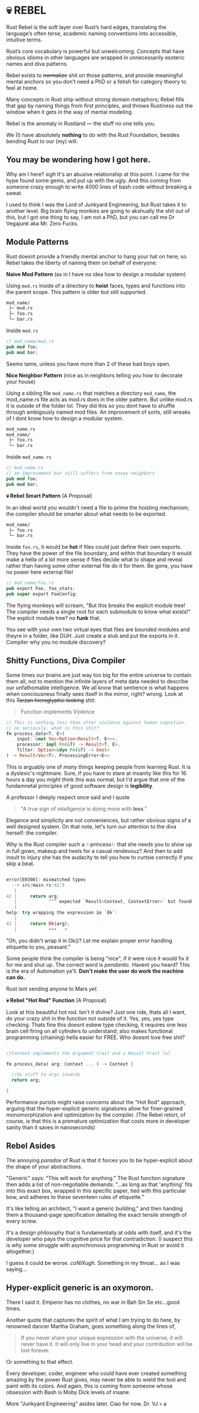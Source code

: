 # 💀  REBEL

Rust Rebel is the soft layer over Rust’s hard edges, translating the language’s often terse, academic naming conventions into accessible, intuitive terms.

Rust’s core vocabulary is powerful but unwelcoming. Concepts that have obvious idioms in other languages are wrapped in unnecessarily esoteric names and diva patterns.

Rebel exists to ~~normalize~~ shit on those patterns, and provide meaningful mental anchors so you don’t need a PhD or a fetish for category theory to feel at home.


Many concepts in Rust ship without strong domain metaphors; Rebel fills that gap by naming things from first principles, and throws Rustiness out the window when it gets in the way of mental modeling.

Rebel is the anomaly in Rustland — the stuff no one tells you.

We (I) have absolutely **nothing** to do with the Rust Foundation, besides bending Rust to our (my) will.


## You may be wondering how I got here.


Why am I here? *sigh* It's an abusive relationship at this point. I came for the hype found some gems, and put up with the ugly. And this coming from someone crazy enough to write 4000 lines of bash code without breaking a sweat.

I used to think I was the Lord of Junkyard Engineering, but Rust takes it to another level. Big brain flying monkies are going to akshually the shit out of this, but I got one thing to say, I am not a PhD, but you can call me Dr Vega*junk* aka Mr. Zero Fucks.


## Module Patterns

Rust doesnt provide a friendly mental anchor to hang your hat on here; so Rebel takes the liberty of naming them on behalf of everyone:

**Naive Mod Pattern** (as in I have no idea how to design a modular system)

Using `mod.rs` inside of a directory to  **hoist** faces, types and functions into the parent scope. This pattern is older but still supported.

```bash
mod_name/
 ├─ mod.rs
 ├─ foo.rs
 └─ bar.rs
```
Inside `mod.rs`

```rust
// mod_name/mod.rs
pub mod foo;
pub mod bar;
```

Seems tame, unless you have more than 2 of these bad boys open.

**Nice Neighbor Pattern** (nice as in neighbors telling you how to decorate your house)

Using a sibling file `mod_name.rs` that matches a directory `mod_name`, the mod_name.rs file acts as mod.rs does in the older pattern. But unlike mod.rs it is outside of the folder lol. They did this so you dont have to shuffle through ambigously named mod files. An improvement of sorts, still wreaks of I dont know how to design a modular system.

```bash
mod_name.rs
mod_name/
 ├─ foo.rs
 └─ bar.rs
```
Inside `mod_name.rs`

```rust
// mod_name.rs
// an improvement but still suffers from nosey neighbors
pub mod foo;
pub mod bar;
```

**💀 Rebel Smart Pattern** (A Proposal)

In an ideal world you wouldn't need a file to prime the hoisting mechanism; the compiler should be smarter about what needs to be exported.


```bash
mod_name/
 ├─ foo.rs
 └─ bar.rs
```
Inside `foo.rs`, it would be **hot** if files could just define their own exports. They have the power of the file boundary, and within that boundary it would make a hella of a lot more sense if files  decide what to shape and reveal rather than having some other external file do it for them. Be gone, you have no power here external file!


```rust
// mod_name/foo.rs
pub export Foo, foo_stats;
pub super export FooConfig;

```

The flying monkeys will scream, "But this breaks the explicit module tree! The compiler needs a single root for each submodule to know what exists!" The explicit module tree? no **funk** that. 

You see with your own two virtual eyes that files are bounded modules and theyre in a folder, like DUH. Just create a stub and put the exports in it. Compiler why you no module discovery?


## Shitty Functions, Diva Compiler

Some times our brains are just way too big for the entire universe to contain them all, not to mention the infinite layers of meta data needed to describe our unfathomable intelligence. We all know that sentience is what happens when conciousness finally sees itself in the mirror, right? wrong. Look at this ~~Tarzan hieroglyphic looking~~ shit:

> Function implements Violence

```rust
// This is nothing less than utter violence against human cognition. 
// no seriously. what is this shit?
fn process_data<T, E>(
    input: &mut Vec<Option<Result<T, E>>>,
    processor: impl Fn(&T) -> Result<T, E>,
    filter: Option<&dyn Fn(&T) -> bool>
) -> Result<Vec<T>, ProcessingError<E>>
```

This is arguably one of *many* things keeping people from learning Rust. It is a dyslexic's nightmare. Sure, if you have to stare at insanity like this for 16 hours a day you *might* think this was normal, but I'd argue that one of the fundamnetal principles of good software design is **legibility**. 

A professor I deeply respect once said and I quote 

> "A true sign of *intelligence* is doing more with **less**." 


Elegance and simplicity are not conveniences, but rather obvious signs of a well designed system. On that note, let's turn our attention to the diva herself: the compiler. 

Why is the Rust compiler such a ✨princess✨ that she needs you to show up in full gown, makeup and heels for a casual rendevouz? And then to add insult to injury she has the audacity to tell you how to curtsie correctly if you skip a beat.


```rust

error[E0308]: mismatched types
  --> src/main.rs:42:5
   |
42 |     return arg;
   |            ^^^ expected `Result<Context, ContextError>` but found `Context`
   |
help: try wrapping the expression in `Ok`:
   |
42 |     return Ok(arg);
   |            +++   +

```
"Oh, you didn't wrap it in Ok()? Let me explain proper error handling etiquette to you, peasant."

Some people think the compiler is being "nice", if it were nice it would fix it for me and shut up. The correct word is *pendantic*. Havent you heard? This is the era of Automation ya'll. **Don't make the user do work the machine can do.**

Rust isnt sending anyone to Mars *yet*.


**💀 Rebel "Hot Rod" Function** (A Proposal)

Look at this beautiful hot rod. Isn't it divine? Just one ride, thats all I want, do your crazy shit in the function not outside of it. Yes, yes, yes type checking. Thats fine this doesnt eskew type checking, it requires one less brain cell firing on all cylinders to understand; also makes functional programming (chaining) hella easier for FREE. Who doesnt love free shit?

```rust

//Context implements the Argument trait and a Result trait lol

fn process_data( arg: Context ... ) -> Context {

  //do stuff to args innards
  return arg;

}

```


Performance purists might raise concerns about the "Hot Rod" approach, arguing that the hyper-explicit generic signatures allow for finer-grained monomorphization and optimization by the compiler. (The Rebel retort, of course, is that this is a premature optimization that costs more in developer sanity than it saves in nanoseconds)


## Rebel Asides

The annoying *paradox* of Rust is that it forces you to be hyper-explicit about the shape of your abstractions. 

"Generic" says: "This will work for anything." The Rust function signature then adds a list of non-negotiable demands: "...as long as that 'anything' fits into this exact box, wrapped in this specific paper, tied with this particular bow, and adheres to these seventeen rules of etiquette."

It's like telling an architect, "I want a generic building," and then handing them a thousand-page specification detailing the exact tensile strength of every screw.

It's a design philosophy that is fundamentally at odds with itself, and it's the developer who pays the cognitive price for that contradiction. (I suspect this is why some struggle with asynchronous programming in Rust or avoid it altogether.)

I guess it could be worse. *coNIXugh*. Something in my throat... as I was saying...

## Hyper-explicit generic is an oxymoron.
There I said it. Emperor has no clothes, no war in Bah Sin Se etc...good times. 

Another quote that captures the spirit of what I am trying to do here, by renowned dancer Martha Graham, goes something along the lines of, 

> If you never share your unique expression with the universe, it will never have it. It will only live in your head and your contribution will be lost forever. 

Or something to that effect.

Every developer, coder, engineer who could have ever created something amazing by the power Rust gives, may never be able to wield the tool and paint with its colors. And again, this is coming from someone whose obsession with Bash is Moby Dick levels of insane.

More "Junkyard Engineering" asides later. Ciao for now.  Dr. VJ 💀
a
